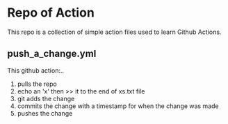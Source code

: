 # Repo of Action
This repo is a collection of simple action files used to learn Github Actions.

## push_a_change.yml
This github action:..
  1. pulls the repo
  2. echo an 'x' then >> it to the end of xs.txt file
  3. git adds the change
  4. commits  the change with a timestamp for when the change was made
  5. pushes the change
